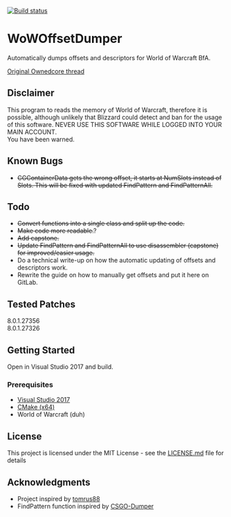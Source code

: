 [![Build status](https://ci.appveyor.com/api/projects/status/4dmj8hsn04v92txm/branch/master?svg=true)](https://ci.appveyor.com/project/ejt1/wowoffsetdumper/branch/master)

# WoWOffsetDumper

Automatically dumps offsets and descriptors for World of Warcraft BfA.

[Original Ownedcore thread](https://www.ownedcore.com/forums/world-of-warcraft/world-of-warcraft-bots-programs/wow-memory-editing/681491-c-descriptors-dumper-find-descriptor-offsets.html)

## Disclaimer

This program to reads the memory of World of Warcraft, therefore it is possible, although unlikely that Blizzard could detect and ban for the usage of this software. NEVER USE THIS SOFTWARE WHILE LOGGED INTO YOUR MAIN ACCOUNT.<br />
You have been warned.

## Known Bugs

* ~~CGContainerData gets the wrong offset, it starts at NumSlots instead of Slots. This will be fixed with updated FindPattern and FindPatternAll.~~

## Todo

* ~~Convert functions into a single class and split up the code.~~
* ~~Make code more readable.~~?
* ~~Add capstone.~~
* ~~Update FindPattern and FindPatternAll to use disassembler (capstone) for improved/easier usage.~~
* Do a technical write-up on how the automatic updating of offsets and descriptors work.
* Rewrite the guide on how to manually get offsets and put it here on GitLab.

## Tested Patches

8.0.1.27356 <br />
8.0.1.27326

## Getting Started

Open in Visual Studio 2017 and build.

### Prerequisites

* [Visual Studio 2017](https://visualstudio.microsoft.com/downloads/)
* [CMake (x64)](https://cmake.org/download/)
* World of Warcraft (duh)

## License

This project is licensed under the MIT License - see the [LICENSE.md](LICENSE.md) file for details

## Acknowledgments

* Project inspired by [tomrus88](https://github.com/tomrus88/WowMoPObjMgrTest/blob/master/WowMoPObjMgrTest/DescriptorsDumper.cs)
* FindPattern function inspired by [CSGO-Dumper](https://github.com/Y3t1y3t/CSGO-Dumper/blob/master/Dumper/src/Remote/Remote.cpp)